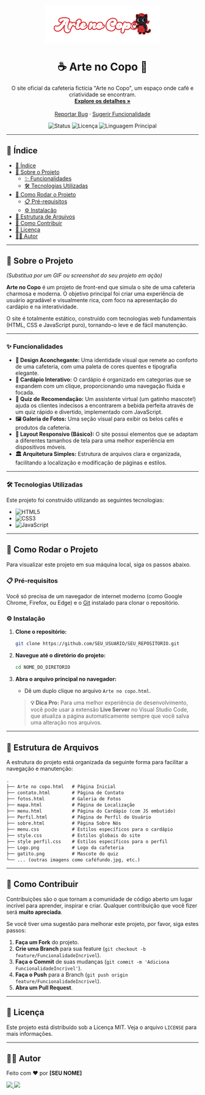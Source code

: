 <div align="center">
  <img src="Logo.png" alt="Logo Arte no Copo" width="300"/>

  <h1 align="center">☕ Arte no Copo 🎨</h1>

  <p align="center">
    O site oficial da cafeteria fictícia "Arte no Copo", um espaço onde café e criatividade se encontram.
    <br />
    <a href="#-sobre-o-projeto"><strong>Explore os detalhes »</strong></a>
    <br />
    <br />
    <a href="https://github.com/SEU_USUARIO/SEU_REPOSITORIO/issues">Reportar Bug</a>
    ·
    <a href="https://github.com/SEU_USUARIO/SEU_REPOSITORIO/issues">Sugerir Funcionalidade</a>
  </p>
</div>

<div align="center">

![Status](https://img.shields.io/badge/status-concluído-green?style=for-the-badge)
![Licença](https://img.shields.io/github/license/SEU_USUARIO/SEU_REPOSITORIO?style=for-the-badge&color=blue)
![Linguagem Principal](https://img.shields.io/github/languages/top/SEU_USUARIO/SEU_REPOSITORIO?style=for-the-badge&color=orange)

</div>

---

## 📝 Índice

- [📝 Índice](#-índice)
- [📖 Sobre o Projeto](#-sobre-o-projeto)
  - [✨ Funcionalidades](#-funcionalidades)
  - [🛠️ Tecnologias Utilizadas](#️-tecnologias-utilizadas)
- [🚀 Como Rodar o Projeto](#-como-rodar-o-projeto)
  - [📋 Pré-requisitos](#-pré-requisitos)
  - [⚙️ Instalação](#️-instalação)
- [📂 Estrutura de Arquivos](#-estrutura-de-arquivos)
- [🤝 Como Contribuir](#-como-contribuir)
- [📝 Licença](#-licença)
- [👨‍💻 Autor](#-autor)

---

## 📖 Sobre o Projeto

 
*(Substitua por um GIF ou screenshot do seu projeto em ação)*

**Arte no Copo** é um projeto de front-end que simula o site de uma cafeteria charmosa e moderna. O objetivo principal foi criar uma experiência de usuário agradável e visualmente rica, com foco na apresentação do cardápio e na interatividade.

O site é totalmente estático, construído com tecnologias web fundamentais (HTML, CSS e JavaScript puro), tornando-o leve e de fácil manutenção.

---

### ✨ Funcionalidades

- **🎨 Design Aconchegante:** Uma identidade visual que remete ao conforto de uma cafeteria, com uma paleta de cores quentes e tipografia elegante.
- **📖 Cardápio Interativo:** O cardápio é organizado em categorias que se expandem com um clique, proporcionando uma navegação fluida e focada.
- **🤖 Quiz de Recomendação:** Um assistente virtual (um gatinho mascote!) ajuda os clientes indecisos a encontrarem a bebida perfeita através de um quiz rápido e divertido, implementado com JavaScript.
- **🖼️ Galeria de Fotos:** Uma seção visual para exibir os belos cafés e produtos da cafeteria.
- **📱 Layout Responsivo (Básico):** O site possui elementos que se adaptam a diferentes tamanhos de tela para uma melhor experiência em dispositivos móveis.
- **🏛️ Arquitetura Simples:** Estrutura de arquivos clara e organizada, facilitando a localização e modificação de páginas e estilos.

---

### 🛠️ Tecnologias Utilizadas

Este projeto foi construído utilizando as seguintes tecnologias:

- ![HTML5](https://img.shields.io/badge/HTML5-E34F26?style=for-the-badge&logo=html5&logoColor=white)
- ![CSS3](https://img.shields.io/badge/CSS3-1572B6?style=for-the-badge&logo=css3&logoColor=white)
- ![JavaScript](https://img.shields.io/badge/JavaScript-F7DF1E?style=for-the-badge&logo=javascript&logoColor=black)

---

## 🚀 Como Rodar o Projeto

Para visualizar este projeto em sua máquina local, siga os passos abaixo.

### 📋 Pré-requisitos

Você só precisa de um navegador de internet moderno (como Google Chrome, Firefox, ou Edge) e o [Git](https://git-scm.com) instalado para clonar o repositório.

### ⚙️ Instalação

1. **Clone o repositório:**
   ```sh
   git clone https://github.com/SEU_USUARIO/SEU_REPOSITORIO.git
   ```

2. **Navegue até o diretório do projeto:**
   ```sh
   cd NOME_DO_DIRETORIO
   ```

3. **Abra o arquivo principal no navegador:**
   - Dê um duplo clique no arquivo `Arte no copo.html`.

   > **💡 Dica Pro:** Para uma melhor experiência de desenvolvimento, você pode usar a extensão **Live Server** no Visual Studio Code, que atualiza a página automaticamente sempre que você salva uma alteração nos arquivos.

---

## 📂 Estrutura de Arquivos

A estrutura do projeto está organizada da seguinte forma para facilitar a navegação e manutenção:

```
.
├── Arte no copo.html   # Página Inicial
├── contato.html        # Página de Contato
├── fotos.html          # Galeria de Fotos
├── mapa.html           # Página de Localização
├── menu.html           # Página do Cardápio (com JS embutido)
├── Perfil.html         # Página de Perfil do Usuário
├── sobre.html          # Página Sobre Nós
├── menu.css            # Estilos específicos para o cardápio
├── style.css           # Estilos globais do site
├── style perfil.css    # Estilos específicos para o perfil
├── Logo.png            # Logo da cafeteria
├── gatito.png          # Mascote do quiz
└── ... (outras imagens como caféfundo.jpg, etc.)
```

---

## 🤝 Como Contribuir

Contribuições são o que tornam a comunidade de código aberto um lugar incrível para aprender, inspirar e criar. Qualquer contribuição que você fizer será **muito apreciada**.

Se você tiver uma sugestão para melhorar este projeto, por favor, siga estes passos:

1. **Faça um Fork** do projeto.
2. **Crie uma Branch** para sua feature (`git checkout -b feature/FuncionalidadeIncrivel`).
3. **Faça o Commit** de suas mudanças (`git commit -m 'Adiciona FuncionalidadeIncrivel'`).
4. **Faça o Push** para a Branch (`git push origin feature/FuncionalidadeIncrivel`).
5. **Abra um Pull Request**.

---

## 📝 Licença

Este projeto está distribuído sob a Licença MIT. Veja o arquivo `LICENSE` para mais informações.

---

## 👨‍💻 Autor

Feito com ❤️ por **[SEU NOME]**

<div align="left">
  <a href="https://github.com/SEU_USUARIO" target="_blank">
    <img src="https://img.shields.io/badge/GitHub-100000?style=for-the-badge&logo=github&logoColor=white" target="_blank">
  </a>
  <a href="https://www.linkedin.com/in/SEU_LINKEDIN/" target="_blank">
    <img src="https://img.shields.io/badge/-LinkedIn-%230077B5?style=for-the-badge&logo=linkedin&logoColor=white" target="_blank">
  </a>
</div>